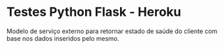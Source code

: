 # Testes Python Flask - Heroku
Modelo de serviço externo para retornar estado de saúde do cliente com base nos dados inseridos pelo mesmo.
